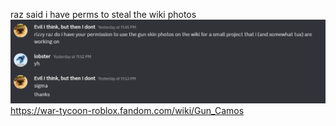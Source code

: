 raz said i have perms to steal the wiki photos
![fr](raz.png)
https://war-tycoon-roblox.fandom.com/wiki/Gun_Camos
